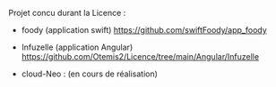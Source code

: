 Projet concu durant la Licence : 

- foody (application swift)
https://github.com/swiftFoody/app_foody

- Infuzelle (application Angular)
https://github.com/Otemis2/Licence/tree/main/Angular/Infuzelle

- cloud-Neo : 
(en cours de réalisation)